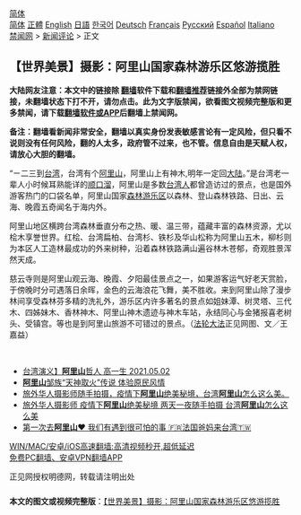  <!-- 面包屑导航 --> <div class="breadcrumb"><!-- GTranslate: https://gtranslate.io/ -->  <div class="switcher notranslate">  <div class="selected">  <a href="#" onclick="return false;"> 简体</a>  </div>  <div class="option">  <a href="https://www.bannedbook.org" onclick="doGTranslate('zh-CN|zh-CN');jQuery('div.switcher div.selected a').html(jQuery(this).html());return false;" title="简体中文" class="nturl selected"> 简体</a>  <a href="https://www.bannedbook.org/zh-tw/" onclick="doGTranslate('zh-CN|zh-TW');jQuery('div.switcher div.selected a').html(jQuery(this).html());return false;" title="繁體中文" class="nturl"> 正體</a>  <a href="https://www.bannedbook.org/en/" onclick="doGTranslate('zh-CN|en');jQuery('div.switcher div.selected a').html(jQuery(this).html());return false;" title="English" class="nturl"> English</a>  <a href="https://www.bannedbook.org/ja/" onclick="doGTranslate('zh-CN|ja');jQuery('div.switcher div.selected a').html(jQuery(this).html());return false;" title="日本語" class="nturl"> 日語</a>  <a href="https://www.bannedbook.org/ko/" onclick="doGTranslate('zh-CN|ko');jQuery('div.switcher div.selected a').html(jQuery(this).html());return false;" title="한국어" class="nturl"> 한국어</a>  <a href="https://www.bannedbook.org/de/" onclick="doGTranslate('zh-CN|de');jQuery('div.switcher div.selected a').html(jQuery(this).html());return false;" title="Deutsch" class="nturl"> Deutsch</a>  <a href="https://www.bannedbook.org/fr/" onclick="doGTranslate('zh-CN|fr');jQuery('div.switcher div.selected a').html(jQuery(this).html());return false;" title="Français" class="nturl"> Français</a>  <a href="https://www.bannedbook.org/ru/" onclick="doGTranslate('zh-CN|ru');jQuery('div.switcher div.selected a').html(jQuery(this).html());return false;" title="Русский" class="nturl"> Русский</a>  <a href="https://www.bannedbook.org/es/" onclick="doGTranslate('zh-CN|es');jQuery('div.switcher div.selected a').html(jQuery(this).html());return false;" title="Español" class="nturl"> Español</a>  <a href="https://www.bannedbook.org/it/" onclick="doGTranslate('zh-CN|it');jQuery('div.switcher div.selected a').html(jQuery(this).html());return false;" title="Italiano" class="nturl"> Italiano</a>  </div>  </div>      <div class='breadcrumb-sub'><!-- Breadcrumb NavXT 6.3.0 --> <a href="https://www.bannedbook.org/" class="home">禁闻网</a> &gt; <a href="https://www.bannedbook.org/bnews/comments/" class="category">新闻评论</a> &gt; 正文</div></div><h2>【世界美景】摄影：阿里山国家森林游乐区悠游揽胜</h2> <p class="notice"><b>大陆网友注意：本文中的链接除 <a href="https://github.com/bannedbook/fanqiang" >翻墙</a>软件下载和<a href="https://github.com/killgcd/justmysocks/blob/master/README.md">翻墙推荐</a>链接外全部为禁网链接，未翻墙状态下打不开，请勿点击。此为文字版禁闻，欲看图文视频完整版和更多禁闻，请下载<a href="https://github.com/bannedbook/fanqiang">翻墙软件或APP</a>后翻墙上禁闻网。</p><p>备注：翻墙看新闻非常安全，翻墙以真实身份发表敏感言论有一定风险，但只看不说则没有任何风险，翻的人太多，政府管不过来，也不管。信息自由是天赋人权，请放心大胆的翻墙。</b></p>  <div class="entry"> <p>              <a href="https://i2.wp.com/upload-images-bucket-v64rleca837do.s3.eu-west-1.amazonaws.com/wp-content/uploads/2021/07/23222700/6.%E5%A7%8A%E5%A6%B9%E6%BD%ADIMG_4673.jpeg?fit=450%2C300&#038;ssl=1" data-caption=""></a>                            </p> <p>“ㄧ二三到<a href="https://www.bannedbook.org/bnews/tag/%e5%8f%b0%e6%b9%be/" class="st_tag internal_tag" rel="tag" title="标签 台湾 下的日志">台湾</a>，台湾有个<a href="https://www.bannedbook.org/bnews/tag/%e9%98%bf%e9%87%8c%e5%b1%b1/" class="st_tag internal_tag" rel="tag" title="标签 阿里山 下的日志">阿里山</a>，阿里山上有神木,明年一定回<span class='wp_keywordlink_affiliate'><a href="https://www.bannedbook.org/" title="大陆" target="_blank">大陆</a></span>。”是台湾老一辈人小时候耳熟能详的<a href="https://www.bannedbook.org/bnews/tag/%e9%a1%ba%e5%8f%a3%e6%ba%9c/" class="st_tag internal_tag" rel="tag" title="标签 顺口溜 下的日志">顺口溜</a>，阿里山是多数<a href="https://www.bannedbook.org/bnews/tag/%E5%8F%B0%E6%B9%BE%E4%BA%BA/" class="st_tag internal_tag" rel="tag" title="标签 台湾人 下的日志">台湾人</a>都曾造访过的景点，也是国外游客热门的口袋名单，阿里山国家<a href="https://www.bannedbook.org/bnews/tag/%E6%A3%AE%E6%9E%97/" class="st_tag internal_tag" rel="tag" title="标签 森林 下的日志">森林</a><a href="https://www.bannedbook.org/bnews/tag/%E6%B8%B8%E4%B9%90%E5%8C%BA/" class="st_tag internal_tag" rel="tag" title="标签 游乐区 下的日志">游乐区</a>以森林、登山森林铁路、日出、云海、晚霞五奇闻名于海内外。</p> <p>阿里山地区横跨台湾森林垂直分布之热、暖、温三带，蕴藏丰富的森林资源，尤以桧木享誉世界。红桧、台湾扁柏、台湾杉、铁杉及华山松称为阿里山五木，柳杉则为本区人工造林最成功的外来树种，沿着森林铁路满山遍谷林木苍郁，奇观胜景浑然天成。</p> <p>慈云寺则是阿里山观云海、晚霞、夕阳最佳景点之一，如果游客运气好老天赏脸，于傍晚时分可遇落日余晖，金色的云海浪花飞舞，美不胜收。来到阿里山除了漫步林间享受森林芬多精的洗礼外，游乐区内许多著名的景点如姐妹潭、树灵塔、三代木、四姊妹木、香林神木、阿里山神木遗迹与神木车站，永结同心与金猪报喜老树头、受镇宫。等也是到阿里山旅游不可错过的景点。（<a href="https://www.bannedbook.org/bnews/tag/%e6%b3%95%e8%bd%ae%e5%a4%a7%e6%b3%95/" class="st_tag internal_tag" rel="tag" title="标签 法轮大法 下的日志">法轮大法</a>正见网图、文／王嘉益）</p> <p></p> <p></p> <p></p> <p></p>  <p></p> <p></p> <p></p> <p></p> <p></p> <p></p> <p></p> <p></p>  <p></p> <p></p> <p></p> <p></p> <p></p> <p></p> <p></p> <p></p>  <p></p> <p></p> <p></p> <p></p> <p></p> <p></p> <p></p> <p>&nbsp;</p>  <ul class='op-related-articles' title='相关阅读'> <li><a href='https://www.bannedbook.org/bnews/taiwannews/20210504/1539558.html' target='_blank'>台湾演义】<b>阿里山</b>哲人 高一生 2021.05.02</a></li> <li><a href='https://www.bannedbook.org/bnews/taiwannews/20210430/1537141.html' target='_blank'><b>阿里山</b>邹族“天神取火”传说 体验原民风情</a></li> <li><a href='https://www.bannedbook.org/bnews/bannedvideo/20210424/1532725.html' target='_blank'>旅外华人摄影师随手拍摄，疫情下<b>阿里山</b>绝美秘境，台湾<b>阿里山</b>怎么这么美。</a></li> <li><a href='https://www.bannedbook.org/bnews/bannedvideo/20210424/1532724.html' target='_blank'>旅外华人摄影师 疫情下<b>阿里山</b>绝美秘境 两天一夜随手拍摄 台湾<b>阿里山</b>怎么这么美</a></li> <li><a href='https://www.bannedbook.org/bnews/taiwannews/20210424/1532470.html' target='_blank'>第一次去<b>阿里山</b>❤️ 我们有遇到很可怕的事 🇫🇷法国爸妈来台湾🇹🇼</a></li> </ul> <p class="texttj"> <a href="https://github.com/bannedbook/fanqiang/wiki/V2ray%E6%9C%BA%E5%9C%BA" target="_blank">WIN/MAC/安卓/iOS高速翻墙:高清视频秒开,超低延迟</a><br/> <a href="https://github.com/bannedbook/fanqiang/wiki/%E7%A6%81%E9%97%BB%E7%BD%91%E5%AE%89%E5%8D%93%E7%BF%BB%E5%A2%99%E6%96%B0%E9%97%BBAPP" target="_blank">免费PC翻墙、安卓VPN翻墙APP</a></p><p>正见网授权明德网，转载请注明出处</p><a name='sharetosocial'></a>  <div style="margin-bottom:5px;padding-bottom:5px;clear:both"> <div id="archive-pix-1" class="banner-ads"> <!-- AuctionX Display platform tag START --> <div id="26318x728x90x621x_ADSLOT2" clicktrack="%%CLICK_URL_ESC%%"></div> <!-- AuctionX Display platform tag END --> </div> <div id="archive-pix-2" class="banner-ads"> <!-- AuctionX Display platform tag START --> <div id="26315x300x250x621x_ADSLOT2" clicktrack="%%CLICK_URL_ESC%%"></div> <!-- AuctionX Display platform tag END --> </div> </div>  <div id="archive-pix-1" class="banner-ads"> <!-- AuctionX Display platform tag START --> <div id="26318x728x90x621x_ADSLOT3" clicktrack="%%CLICK_URL_ESC%%"></div> <!-- AuctionX Display platform tag END --> </div> <div><b>本文的图文或视频完整版</b>：<a href='https://www.bannedbook.org/bnews/comments/20210724/1593088.html'>【世界美景】摄影：阿里山国家森林游乐区悠游揽胜</a></div>  </div><!--END ENTRY--> 